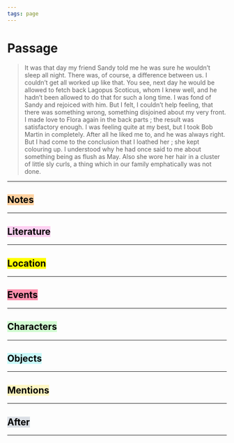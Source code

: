 ```yaml
---
tags: page
---
```


# Passage
> It was that day my friend Sandy told me he was sure he wouldn’t sleep all night. There was, of course, a difference between us. I couldn’t get all worked up like that. You see, next day he would be allowed to fetch back Lagopus Scoticus, whom I knew well, and he hadn’t been allowed to do that for such a long time. I was fond of Sandy and rejoiced with him. But I felt, I couldn’t help feeling, that there was something wrong, something disjoined about my very front. I made love to Flora again in the back parts ; the result was satisfactory enough. I was feeling quite at my best, but I took Bob Martin in completely. After all he liked me to, and he was always right. But I had come to the conclusion that I loathed her ; she kept colouring up. I understood why he had once said to me about something being as flush as May. Also she wore her hair in a cluster of little sly curls, a thing which in our family emphatically was not done.
---
## <mark style="background: #FFB86CA6;">Notes</mark>
---


## <mark style="background: #FFB8EBA6;">Literature</mark>
---

## <mark class="hltr-purple">Location</mark>
---

## <mark style="background: #FF5582A6;">Events</mark>
---

## <mark style="background: #BBFABBA6;">Characters</mark>
---

## <mark style="background: #ABF7F7A6;">Objects</mark>
---

## <mark style="background: #FFF3A3A6;">Mentions</mark>
---

## <mark style="background: #CACFD9A6;">After</mark>
---